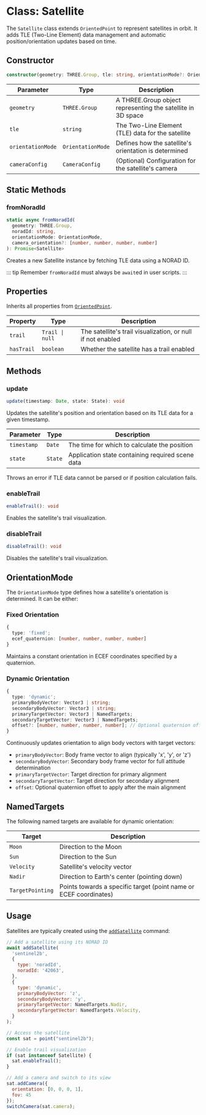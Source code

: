 # Class: Satellite

The `Satellite` class extends `OrientedPoint` to represent satellites in orbit. It adds TLE (Two-Line Element) data management and automatic position/orientation updates based on time.

## Constructor

```typescript
constructor(geometry: THREE.Group, tle: string, orientationMode?: OrientationMode, cameraConfig?: CameraConfig)
```

| Parameter         | Type             | Description                                                    |
|-------------------|------------------|----------------------------------------------------------------|
| `geometry`        | `THREE.Group`    | A THREE.Group object representing the satellite in 3D space    |
| `tle`             | `string`         | The Two-Line Element (TLE) data for the satellite              |
| `orientationMode` | `OrientationMode`| Defines how the satellite's orientation is determined          |
| `cameraConfig`    | `CameraConfig`   | (Optional) Configuration for the satellite's camera            |

## Static Methods

### fromNoradId

```typescript
static async fromNoradId(
  geometry: THREE.Group,
  noradId: string,
  orientationMode: OrientationMode,
  camera_orientation?: [number, number, number, number]
): Promise<Satellite>
```

Creates a new Satellite instance by fetching TLE data using a NORAD ID.

::: tip
Remember `fromNoradId` must always be `await`ed in user scripts.
:::

## Properties

Inherits all properties from [`OrientedPoint`](/dsl/classes/orientedPoint).

| Property    | Type           | Description                                                    |
|-------------|----------------|----------------------------------------------------------------|
| `trail`     | `Trail \| null` | The satellite's trail visualization, or null if not enabled    |
| `hasTrail`  | `boolean`      | Whether the satellite has a trail enabled                      |

## Methods

### update

```typescript
update(timestamp: Date, state: State): void
```

Updates the satellite's position and orientation based on its TLE data for a given timestamp.

| Parameter    | Type     | Description                                     |
|--------------|----------|-------------------------------------------------|
| `timestamp`  | `Date`   | The time for which to calculate the position    |
| `state`      | `State`  | Application state containing required scene data |

Throws an error if TLE data cannot be parsed or if position calculation fails.

### enableTrail

```typescript
enableTrail(): void
```

Enables the satellite's trail visualization.

### disableTrail

```typescript
disableTrail(): void
```

Disables the satellite's trail visualization.

## OrientationMode

The `OrientationMode` type defines how a satellite's orientation is determined. It can be either:

### Fixed Orientation

```typescript
{ 
  type: 'fixed';
  ecef_quaternion: [number, number, number, number] 
}
```

Maintains a constant orientation in ECEF coordinates specified by a quaternion.

### Dynamic Orientation

```typescript
{
  type: 'dynamic';
  primaryBodyVector: Vector3 | string;
  secondaryBodyVector: Vector3 | string;
  primaryTargetVector: Vector3 | NamedTargets;
  secondaryTargetVector: Vector3 | NamedTargets;
  offset?: [number, number, number, number]; // Optional quaternion offset
}
```

Continuously updates orientation to align body vectors with target vectors:
- `primaryBodyVector`: Body frame vector to align (typically 'x', 'y', or 'z')
- `secondaryBodyVector`: Secondary body frame vector for full attitude determination
- `primaryTargetVector`: Target direction for primary alignment
- `secondaryTargetVector`: Target direction for secondary alignment
- `offset`: Optional quaternion offset to apply after the main alignment

## NamedTargets

The following named targets are available for dynamic orientation:

| Target           | Description                                                                 |
|------------------|-----------------------------------------------------------------------------|
| `Moon`           | Direction to the Moon                                                       |
| `Sun`            | Direction to the Sun                                                        |
| `Velocity`       | Satellite's velocity vector                                                 |
| `Nadir`          | Direction to Earth's center (pointing down)                                 |
| `TargetPointing` | Points towards a specific target (point name or ECEF coordinates)           |

## Usage

Satellites are typically created using the [`addSatellite`](/dsl/commands/addSatellite) command:

```javascript
// Add a satellite using its NORAD ID
await addSatellite(
  'sentinel2b',
  {
    type: 'noradId',
    noradId: '42063',
  },
  {
    type: 'dynamic',
    primaryBodyVector: 'z',
    secondaryBodyVector: 'y',
    primaryTargetVector: NamedTargets.Nadir,
    secondaryTargetVector: NamedTargets.Velocity,
  }
);

// Access the satellite
const sat = point("sentinel2b");

// Enable trail visualization
if (sat instanceof Satellite) {
  sat.enableTrail();
}

// Add a camera and switch to its view
sat.addCamera({
  orientation: [0, 0, 0, 1],
  fov: 45
});
switchCamera(sat.camera);
```


